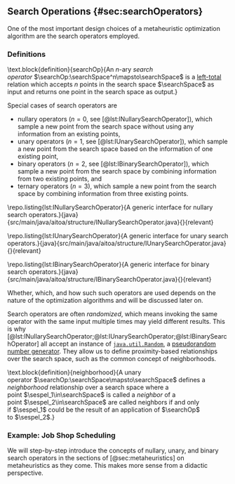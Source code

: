## Search Operations {#sec:searchOperators}

One of the most important design choices of a metaheuristic optimization algorithm are the search operators employed.

### Definitions

\text.block{definition}{searchOp}{An $n$-ary *search operator*&nbsp;$\searchOp:\searchSpace^n\mapsto\searchSpace$ is a [left-total](http://en.wikipedia.org/wiki/Binary_relation#left-total) relation which accepts $n$ points in the search space&nbsp;$\searchSpace$ as input and returns one point in the search space as output.}

Special cases of search operators are

- nullary operators ($n=0$, see [@lst:INullarySearchOperator]), which sample a new point from the search space without using any information from an existing points,
- unary operators ($n=1$, see [@lst:IUnarySearchOperator]), which sample a new point from the search space based on the information of one existing point,
- binary operators ($n=2$, see [@lst:IBinarySearchOperator]), which sample a new point from the search space by combining information from two existing points, and
- ternary  operators ($n=3$), which sample a new point from the search space by combining information from three existing points.

\repo.listing{lst:INullarySearchOperator}{A generic interface for nullary search operators.}{java}{src/main/java/aitoa/structure/INullarySearchOperator.java}{}{relevant}

\repo.listing{lst:IUnarySearchOperator}{A generic interface for unary search operators.}{java}{src/main/java/aitoa/structure/IUnarySearchOperator.java}{}{relevant}

\repo.listing{lst:IBinarySearchOperator}{A generic interface for binary search operators.}{java}{src/main/java/aitoa/structure/IBinarySearchOperator.java}{}{relevant}

Whether, which, and how such such operators are used depends on the nature of the optimization algorithms and will be discussed later on.

Search operators are often *randomized*, which means invoking the same operator with the same input multiple times may yield different results.
This is why [@lst:INullarySearchOperator;@lst:IUnarySearchOperator;@lst:IBinarySearchOperator] all accept an instance of [`java.util.Random`](http://docs.oracle.com/javase/8/docs/api/java/util/Random.html), a [pseudorandom number generator](http://en.wikipedia.org/wiki/Pseudorandom_number_generator).
They allow us to define proximity-based relationships over the search space, such as the common concept of neighborhoods.

\text.block{definition}{neighborhood}{A unary operator&nbsp;$\searchOp:\searchSpace\mapsto\searchSpace$ defines a *neighborhood* relationship over a search space where a point&nbsp;$\sespel_1\in\searchSpace$ is called a *neighbor* of a point&nbsp;$\sespel_2\in\searchSpace$ are called neighbors if and only if&nbsp;$\sespel_1$ could be the result of an application of&nbsp;$\searchOp$ to&nbsp;$\sespel_2$.}

### Example: Job Shop Scheduling

We will step-by-step introduce the concepts of nullary, unary, and binary search operators in the sections of [@sec:metaheuristics] on metaheuristics as they come.
This makes more sense from a didactic perspective.
